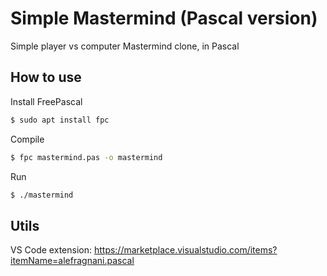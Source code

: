 # Simple Mastermind (Pascal version)
Simple player vs computer Mastermind clone, in Pascal

## How to use
Install FreePascal
```bash
$ sudo apt install fpc
```
Compile
```bash
$ fpc mastermind.pas -o mastermind
```
Run
```bash
$ ./mastermind
```

## Utils
VS Code extension: https://marketplace.visualstudio.com/items?itemName=alefragnani.pascal
